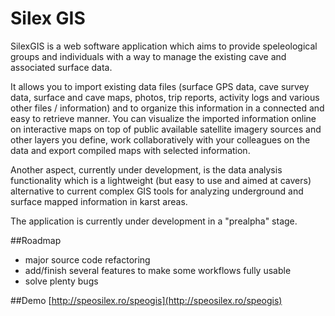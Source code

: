 # Silex GIS

SilexGIS is a web software application which aims to provide speleological groups and individuals with a way to manage the existing cave and associated surface data.

It allows you to import existing data files (surface GPS data, cave survey data, surface and cave maps, photos, trip reports, activity logs and various other files / information) and to organize this information in a connected and easy to retrieve manner. You can visualize the imported information online on interactive maps on top of public available satellite imagery sources and other layers you define, work collaboratively with your colleagues on the data and export compiled maps with selected information.

Another aspect, currently under development, is the data analysis functionality which is a lightweight (but easy to use and aimed at cavers) alternative to current complex GIS tools for analyzing underground and surface mapped information in karst areas.


The application is currently under development in a "prealpha" stage.

##Roadmap
* major source code refactoring
* add/finish several features to make some workflows fully usable
* solve plenty bugs

##Demo
[http://speosilex.ro/speogis](http://speosilex.ro/speogis)